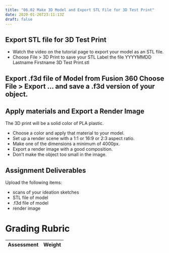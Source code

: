 ```yaml
---
title: "06.02 Make 3D Model and Export STL File for 3D Test Print"
date: 2020-01-26T23:11:13Z
draft: false
---
```


## Export STL file for 3D Test Print

- Watch the video on the tutorial page to export your model as an STL file.
- Choose File > 3D Print to save your STL Label the file YYYYMMDD Lastname Firstname 3D Test Print.stl

## Export .f3d file of Model from Fusion 360 Choose File > Export ... and save a .f3d version of your object.

## Apply materials and Export a Render Image

The 3D print will be a solid color of PLA plastic.

- Choose a color and apply that material to your model.
- Set up a render scene with a 1:1 or 16:9 or 2:3 aspect ratio.
- Make one of the dimensions a minimum of 4000px.
- Export a render image with a good composition.
- Don't make the object too small in the image.

## Assignment Deliverables

Upload the following items:

- scans of your ideation sketches
- STL file of model
- .f3d file of model
- render image

# Grading Rubric

| Assessment | Weight |
| ---------- | ------ |
